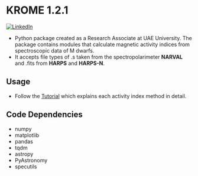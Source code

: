# KROME 1.2.1

[![LinkedIn][linkedin-shield]][linkedin-url]

- Python package created as a Research Associate at UAE University. The package contains modules that calculate magnetic activity indices from spectroscopic data of M dwarfs. 
- It accepts file types of .s taken from the spectropolarimeter __NARVAL__ and .fits from __HARPS__ and __HARPS-N__. 

## Usage
- Follow the [Tutorial](https://github.com/MXK606/krome/blob/main/Tutorial.ipynb) which explains each activity index method in detail.

## Code Dependencies 
- numpy
- matplotlib
- pandas
- tqdm
- astropy
- PyAstronomy
- specutils

<!-- MARKDOWN LINKS & IMAGES -->
<!-- https://www.markdownguide.org/basic-syntax/#reference-style-links -->
[linkedin-shield]: https://img.shields.io/badge/-LinkedIn-black.svg?style=for-the-badge&logo=linkedin&colorB=555
[linkedin-url]: https://www.linkedin.com/in/kmukul
